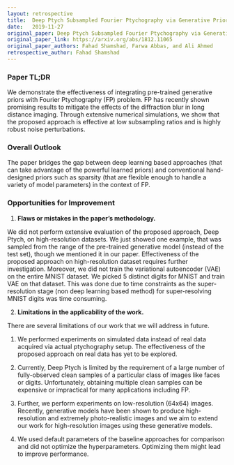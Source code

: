 ```yaml
---
layout: retrospective
title:  Deep Ptych Subsampled Fourier Ptychography via Generative Priors
date:   2019-11-27
original_paper: Deep Ptych Subsampled Fourier Ptychography via Generative Priors
original_paper_link: https://arxiv.org/abs/1812.11065
original_paper_authors: Fahad Shamshad, Farwa Abbas, and Ali Ahmed
retrospective_author: Fahad Shamshad
---
```


### Paper TL;DR 

We demonstrate the effectiveness of integrating pre-trained generative priors with Fourier Ptychography (FP) problem. FP has recently shown promising results to mitigate the effects of the diffraction blur in long distance imaging. Through extensive numerical simulations, we show that the proposed approach is effective at low subsampling ratios and is highly robust noise perturbations.
  

### Overall Outlook

The paper bridges the gap between deep learning based approaches (that can take advantage of the powerful learned priors) and conventional hand-designed priors such as sparsity (that are flexible enough to handle a variety of model parameters) in the context of FP.


### Opportunities for Improvement

1. **Flaws or mistakes in the paper’s methodology.** 

We did not perform extensive evaluation of the proposed approach, Deep Ptych,  on high-resolution datasets. We just showed one example, that was sampled from the range of the pre-trained generative model (instead of the test set), though we mentioned it in our paper. Effectiveness of the proposed approach on high-resolution dataset requires further investigation. Moreover, we did not train the variational autoencoder (VAE) on the entire MNIST dataset. We picked 5 distinct digits for MNIST and train VAE on that dataset. This was done due to time constraints as the super-resolution stage (non deep learning based method) for super-resolving MNIST digits was time consuming.

2. **Limitations in the applicability of the work.**

There are several limitations of our work that we will address in future.

1. We performed experiments on simulated data instead of real data acquired via actual ptychography setup. The effectiveness of the proposed approach on real data has yet to be explored.

2. Currently, Deep Ptych is limited by the requirement of a large number of fully-observed clean samples of a particular class of images like faces or digits. Unfortunately, obtaining multiple clean samples can be expensive or impractical for many applications including FP.

3. Further, we perform experiments on low-resolution (64x64) images. Recently, generative models have been shown to produce high-resolution and extremely photo-realistic images and we aim to extend our work for high-resolution images using these generative models.

4. We used default parameters of the baseline approaches for comparison and did not optimize the hyperparameters. Optimizing them might lead to improve performance.

